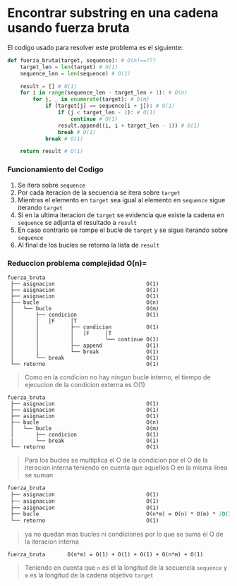 # Encontrar substring en una cadena usando fuerza bruta

El codigo usado para resolver este problema es el siguiente:

```python
def fuerza_bruta(target, sequence): # O(n)==???
    target_len = len(target) # O(1)
    sequence_len = len(sequence) # O(1)

    result = [] # O(1)
    for i in range(sequence_len - target_len + 1): # O(n)
        for j, _ in enumerate(target): # O(m)
            if (target[j] == sequence[i + j]): # O(1)
                if (j < target_len - 1): # O(1)
                    continue # O(1)
                result.append((i, i + target_len - 1)) # O(1)
                break # O(1)
            break # O(1)

    return result # O(1)
```

### Funcionamiento del Codigo

1. Se itera sobre `sequence`
2. Por cada iteracion de la secuencia se itera sobre `target`
3. Mientras el elemento en `target` sea igual al elemento en `sequence` sigue iterando `target`
4. Si en la ultima iteracion de `target` se evidencia que existe la cadena en `sequence` se adjunta el resultado
a `result`
5. En caso contrario se rompe el bucle de `target` y se sigue iterando sobre `sequence`
6. Al final de los bucles se retorna la lista de `result`

### Reduccion problema complejidad O(n)=
```
fuerza_bruta
 ├── asignacion                             O(1)
 ├── asignacion                             O(1)
 ├── asignacion                             O(1)
 ├── bucle                                  O(n)
 │   └── bucle                              O(m)
 │       ├── condicion                      O(1)
 │       │   │F     │T
 │       │          ├── condicion           O(1)
 │       │          │   │F     │T
 │       │          │          └── continue O(1)
 │       │          ├── append              O(1)
 │       │          └── break               O(1)
 │       └── break                          O(1)
 └── retorno                                O(1)
```
> Como en la condicion no hay ningun bucle interno, el tiempo de ejecucion de la condicion externa es O(1)
```
fuerza_bruta
 ├── asignacion                             O(1)
 ├── asignacion                             O(1)
 ├── asignacion                             O(1)
 ├── bucle                                  O(n)
 │   └── bucle                              O(m)
 │       ├── condicion                      O(1)
 |       └── break                          O(1)
 └── retorno                                O(1)
```
> Para los bucles se multiplica el O de la condicion por el O de la iteracion interna teniendo en cuenta que aquellos O en la misma linea se suman
```md
fuerza_bruta
 ├── asignacion                             O(1)
 ├── asignacion                             O(1)
 ├── asignacion                             O(1)
 ├── bucle                                  O(n*m) = O(n) * O(m) * [O(1) + O(1)]
 └── retorno                                O(1)
```
> ya no quedan mas bucles ni condiciones por lo que se suma el O de la iteracion interna
```
fuerza_bruta       O(n*m) = O(1) + O(1) + O(1) + O(n*m) + O(1)
```
> Teniendo en cuenta que `n` es el la longitud de la secuencia `sequence`
y `m` es la longitud de la cadena objetivo `target`

